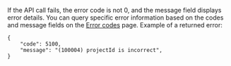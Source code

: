 If the API call fails, the error code is not 0, and the message field displays error details. You can query specific error information based on the codes and message fields on the [Error codes](https://intl.cloud.tencent.com/document/product/236/1743) page.
Example of a returned error:

```
{
    "code": 5100,
    "message": "(100004) projectId is incorrect",
}
```
